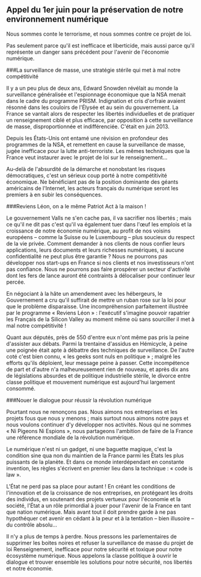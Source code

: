 ## Appel du 1er juin pour la préservation de notre environnement numérique

Nous sommes conte le terrorisme, et nous sommes contre ce projet de loi.

Pas seulement parce qu'il est inefficace et liberticide, mais aussi parce qu'il représente un danger sans précédent pour l'avenir de l'économie numérique.

###La surveillance de masse, une stratégie stérile qui met à mal notre compétitivité

Il y a un peu plus de deux ans, Edward Snowden révélait au monde la surveillance généralisée et l'espionnage économique que la NSA menait dans le cadre du programme PRISM. Indignation et cris d'orfraie avaient résonné dans les couloirs de l'Élysée et au sein du gouvernement. La France se vantait alors de respecter les libertés individuelles et de pratiquer un renseignement ciblé et plus efficace, par opposition à cette surveillance de masse, disproportionnée et indifférenciée. C'était en juin 2013.

Depuis les États-Unis ont entamé une révision en profondeur des programmes de la NSA, et remettent en cause la surveillance de masse, jugée inefficace pour la lutte anti-terroriste. Les mêmes techniques que la France veut instaurer avec le projet de loi sur le renseignement…

Au-delà de l'absurdité de la démarche et nonobstant les risques démocratiques, c'est un sérieux coup porté à notre compétitivité économique. Ne bénéficiant pas de la position dominante des géants américains de l'Internet, les acteurs français du numérique seront les premiers à en subir les conséquences.

###Reviens Léon, on a le même Patriot Act à la maison !

Le gouvernement Valls ne s'en cache pas, il va sacrifier nos libertés ; mais ce qu'il ne dit pas c'est qu'il va également tuer dans l'œuf les emplois et la croissance de notre économie numérique, au profit de nos voisins européens – comme la Suisse ou le Luxembourg – plus soucieux du respect de la vie privée. Comment demander à nos clients de nous confier leurs applications, leurs documents et leurs richesses numériques, si aucune confidentialité ne peut plus être garantie ? Nous ne pourrons pas développer nos start-ups en France si nos clients et nos investisseurs n'ont pas confiance. Nous ne pourrons pas faire prospérer un secteur d'activité dont les fers de lance auront été contraints à délocaliser pour continuer leur percée.

En négociant à la hâte un amendement avec les hébergeurs, le Gouvernement a cru qu'il suffirait de mettre un ruban rose sur la loi pour que le problème disparaisse. Une incompréhension parfaitement illustrée par le programme « Reviens Léon » : l'exécutif s'imagine pouvoir rapatrier les Français de la Silicon Valley au moment même où sans sourciller il met à mal notre compétitivité !

Quant aux députés, près de 550 d'entre eux n'ont même pas pris la peine d'assister aux débats. Parmi la trentaine d'assidus en Hémicycle, à peine une poignée était apte à débattre des techniques de surveillance. De l'autre coté c'est bien connu, « les geeks sont nuls en politique » ; malgré les efforts qu'ils déploient, leur message peine à passer. Cette incompétence de part et d'autre n'a malheureusement rien de nouveau, et après dix ans de législations absurdes et de politique industrielle stérile, le divorce entre classe politique et mouvement numérique est aujourd'hui largement consommé.

###Nouer le dialogue pour réussir la révolution numérique

Pourtant nous ne renonçons pas. Nous aimons nos entreprises et les projets fous que nous y menons ; mais surtout nous aimons notre pays et nous voulons continuer d'y développer nos activités. Nous qui ne sommes « Ni Pigeons Ni Espions », nous partageons l'ambition de faire de la France une référence mondiale de la révolution numérique.

Le numérique n'est ni un gadget, ni une baguette magique, c'est la condition sine qua non du maintien de la France parmi les États les plus puissants de la planète. Et dans ce monde interdépendant en constante invention, les règles s'écrivent en premier lieu dans la technique : « code is law ».

L'État ne perd pas sa place pour autant ! En créant les conditions de l'innovation et de la croissance de nos entreprises, en protégeant les droits des individus, en soutenant des projets vertueux pour l'économie et la société, l'État a un rôle primordial à jouer pour l'avenir de la France en tant que nation numérique. Mais avant tout il doit prendre garde à ne pas hypothéquer cet avenir en cédant à la peur et à la tentation – bien illusoire – du contrôle absolu…

Il n'y a plus de temps à perdre. Nous pressons les parlementaires de supprimer les boites noires et refuser la surveillance de masse du projet de loi Renseignement, inefficace pour notre sécurité et toxique pour notre écosystème numérique. Nous appelons la classe politique à ouvrir le dialogue et trouver ensemble les solutions pour notre sécurité, nos libertés et notre économie.
